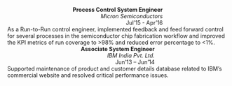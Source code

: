 <style>
.container {
  display: flex;
  width: 100%;
  flex-wrap: wrap;
  align-items: flex-start;
  justify-content: space-around;
}


</style>

<div class="container" style="font-size:90%;">
      <div class="side" align="right">
        <b>Process Control System Engineer</b><br>
        <i>Micron Semiconductors</i><br>
        Jul’15 - Apr’16<br>
      </div>
      <div class="main" align="left">
        As a Run-to-Run control engineer, 
        implemented feedback and feed forward control 
        for several processes in the semiconductor chip fabrication workflow 
        and improved the KPI metrics of run coverage to >98% 
        and reduced error percentage to <1%.
      </div>
      <div class="side" align="right">
        <b>Associate System Engineer</b><br>
        <i>IBM India Pvt. Ltd.</i><br>
        Jun’13 – Jun’14<br>
      </div>
      <div class="main" align="left">
        Supported maintenance of product and customer details database 
        related to IBM’s commercial website 
        and resolved critical performance issues.
      </div>
</div>
